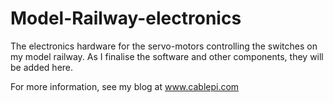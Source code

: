 # Model-Railway-electronics
The electronics hardware for the servo-motors controlling the switches on my model railway. As I finalise the software and other components, they will be added here. 

For more information, see my blog at www.cablepi.com
